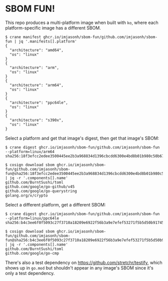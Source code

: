 # SBOM FUN!

This repo produces a multi-platform image when built with `ko`, where each platform-specific image has a different SBOM.

```
$ crane manifest ghcr.io/imjasonh/sbom-fun/github.com/imjasonh/sbom-fun | jq '.manifests[].platform'
{
  "architecture": "amd64",
  "os": "linux"
}
{
  "architecture": "arm",
  "os": "linux"
}
{
  "architecture": "arm64",
  "os": "linux"
}
{
  "architecture": "ppc64le",
  "os": "linux"
}
{
  "architecture": "s390x",
  "os": "linux"
}
```

Select a platform and get that image's digest, then get that image's SBOM:

```
$ crane digest ghcr.io/imjasonh/sbom-fun/github.com/imjasonh/sbom-fun --platform=linux/arm64
sha256:18f3efcc2edee3500445ee2b3a968834d1396cbcdd6300e4bd8b01b980c50b67

$ cosign download sbom ghcr.io/imjasonh/sbom-fun/github.com/imjasonh/sbom-fun@sha256:18f3efcc2edee3500445ee2b3a968834d1396cbcdd6300e4bd8b01b980c50b67 | jq -r '.components[].name'
github.com/BurntSushi/toml
github.com/google/go-github/v45
github.com/google/go-querystring
golang.org/x/crypto
```

Select a different platform, get a different SBOM:

```
$ crane digest ghcr.io/imjasonh/sbom-fun/github.com/imjasonh/sbom-fun --platform=linux/ppc64le
sha256:b4c3ee6f0f5093c27f3710a18209e6922f56b3a9e7efef53271f5b5d50b91745

$ cosign download sbom ghcr.io/imjasonh/sbom-fun/github.com/imjasonh/sbom-fun@sha256:b4c3ee6f0f5093c27f3710a18209e6922f56b3a9e7efef53271f5b5d50b91745 | jq -r '.components[].name'
github.com/BurntSushi/toml
github.com/google/go-cmp
```

There's also a test dependency on https://github.com/stretchr/testify, which shows up in `go.mod` but shouldn't appear in any image's SBOM since it's only a test dependency.
